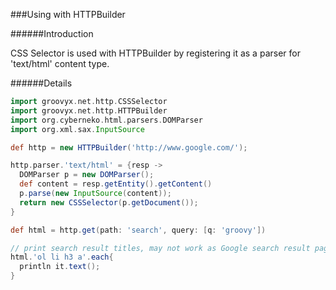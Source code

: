 
###Using with HTTPBuilder

######Introduction

CSS Selector is used with HTTPBuilder by registering it as a parser for 'text/html' content type.

######Details
```groovy
import groovyx.net.http.CSSSelector
import groovyx.net.http.HTTPBuilder
import org.cyberneko.html.parsers.DOMParser
import org.xml.sax.InputSource

def http = new HTTPBuilder('http://www.google.com/');

http.parser.'text/html' = {resp ->
  DOMParser p = new DOMParser();
  def content = resp.getEntity().getContent()
  p.parse(new InputSource(content));
  return new CSSSelector(p.getDocument());
}

def html = http.get(path: 'search', query: [q: 'groovy'])

// print search result titles, may not work as Google search result page keeps changing
html.'ol li h3 a'.each{
  println it.text();
}

```
